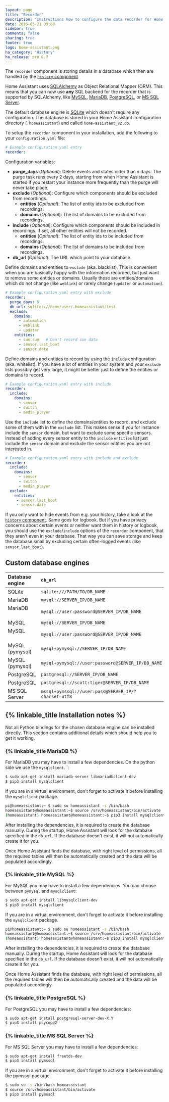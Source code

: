 ```yaml
---
layout: page
title: "Recorder"
description: "Instructions how to configure the data recorder for Home Assistant."
date: 2016-05-21 09:00
sidebar: true
comments: false
sharing: true
footer: true
logo: home-assistant.png
ha_category: "History"
ha_release: pre 0.7
---
```


The `recorder` component is storing details in a database which then are handled by the [`history` component](/components/history/).

Home Assistant uses [SQLAlchemy](http://www.sqlalchemy.org/) as Object Relational Mapper (ORM). This means that you can now use **any** SQL backend for the recorder that is supported by SQLAlchemy, like [MySQL](https://www.mysql.com/), [MariaDB](https://mariadb.org/), [PostgreSQL](https://www.postgresql.org/), or [MS SQL Server](https://www.microsoft.com/en-us/sql-server/).

The default database engine is [SQLite](https://www.sqlite.org/) which doesn't require any configuration. The database is stored in your Home Assistant configuration directory (`.homeassistant`) and called `home-assistant_v2.db`.

To setup the `recorder` component in your installation, add the following to your `configuration.yaml` file:

```yaml
# Example configuration.yaml entry
recorder:
```

Configuration variables:

- **purge_days** (*Optional*): Delete events and states older than x days. The purge task runs every 2 days, starting from when Home Assistant is started if you restart your instance more frequently than the purge will never take place.
- **exclude** (*Optional*): Configure which components should be excluded from recordings.
  - **entities** (*Optional*): The list of entity ids to be excluded from recordings.
  - **domains** (*Optional*): The list of domains to be excluded from recordings.
- **include** (*Optional*): Configure which components should be included in recordings. If set, all other entities will not be recorded.
  - **entities** (*Optional*): The list of entity ids to be included from recordings.
  - **domains** (*Optional*): The list of domains to be included from recordings.
- **db_url** (*Optional*): The URL which point to your database. 


Define domains and entities to `exclude` (aka. blacklist). This is convenient when you are basically happy with the information recorded, but just want to remove some entities or domains. Usually these are entities/domains which do not change (like `weblink`) or rarely change (`updater` or `automation`).

```yaml
# Example configuration.yaml entry with exclude
recorder:
  purge_days: 5
  db_url: sqlite:///home/user/.homeassistant/test
  exclude:
    domains:
      - automation
      - weblink
      - updater
    entities:
      - sun.sun   # Don't record sun data
      - sensor.last_boot
      - sensor.date
```

Define domains and entities to record by using the `include` configuration (aka. whitelist). If you have a lot of entities in your system and your `exclude` lists possibly get very large, it might be better just to define the entities or domains to record.

```yaml
# Example configuration.yaml entry with include
recorder:
  include:
    domains:
      - sensor
      - switch
      - media_player
```

Use the `include` list to define the domains/entities to record, and exclude some of them with in the `exclude` list. This makes sense if you for instance include the `sensor` domain, but want to exclude some specific sensors. Instead of adding every sensor entity to the `include` `entities` list just include the `sensor` domain and exclude the sensor entities you are not interested in.

```yaml
# Example configuration.yaml entry with include and exclude
recorder:
  include:
    domains:
      - sensor
      - switch
      - media_player
  exclude:
    entities:
     - sensor.last_boot
     - sensor.date
```

If you only want to hide events from e.g. your history, take a look at the [`history` component](/components/history/). Same goes for logbook. But if you have privacy concerns about certain events or neither want them in history or logbook, you should use the `exclude`/`include` options of the `recorder` component, that they aren't even in your database. That way you can save storage and keep the database small by excluding certain often-logged events (like `sensor.last_boot`).

## Custom database engines

| Database engine | `db_url`                                                 | 
| :---------------|:---------------------------------------------------------|
| SQLite          | `sqlite:///PATH/TO/DB_NAME`                              |
| MariaDB         | `mysql://SERVER_IP/DB_NAME`                              |
| MariaDB         | `mysql://user:password@SERVER_IP/DB_NAME`                |
| MySQL           | `mysql://SERVER_IP/DB_NAME`                              |
| MySQL           | `mysql://user:password@SERVER_IP/DB_NAME`                |
| MySQL (pymysql) | `mysql+pymysql://SERVER_IP/DB_NAME`                      |
| MySQL (pymysql) | `mysql+pymysql://user:password@SERVER_IP/DB_NAME`        |
| PostgreSQL      | `postgresql://SERVER_IP/DB_NAME`                         |
| PostgreSQL      | `postgresql://scott:tiger@SERVER_IP/DB_NAME`             |
| MS SQL Server   | `mssql+pymssql://user:pass@SERVER_IP/?charset=utf8`      |

## {% linkable_title Installation notes %}

Not all Python bindings for the chosen database engine can be installed directly. This section contains additional details which should help you to get it working.

### {% linkable_title MariaDB %}

For MariaDB you may have to install a few dependencies. On the python side we use the `mysqlclient`. `:

```bash
$ sudo apt-get install mariadb-server libmariadbclient-dev
$ pip3 install mysqlclient
```
If you are in a virtual environment, don't forget to activate it before installing the `mysqlclient` package.

```bash
pi@homeassistant:~ $ sudo su homeassistant -s /bin/bash  
homeassistant@homeassistant:~$ source /srv/homeassistant/bin/activate
(homeassistant) homeassistant@homeassistant:~$ pip3 install mysqlclient
```

After installing the dependencies, it is required to create the database manually. During the startup, Home Assistant will look for the database specified in the `db_url`. If the database doesn't exist, it will not automatically create it for you. 

Once Home Assistant finds the database, with right level of permissions, all the required tables will then be automatically created and the data will be populated accordingly.


### {% linkable_title MySQL %}

For MySQL you may have to install a few dependencies. You can choose between `pymysql` and `mysqlclient`:

```bash
$ sudo apt-get install libmysqlclient-dev
$ pip3 install mysqlclient
```
If you are in a virtual environment, don't forget to activate it before installing the `mysqlclient` package.

```bash
pi@homeassistant:~ $ sudo su homeassistant -s /bin/bash  
homeassistant@homeassistant:~$ source /srv/homeassistant/bin/activate
(homeassistant) homeassistant@homeassistant:~$ pip3 install mysqlclient
```

After installing the dependencies, it is required to create the database manually. During the startup, Home Assistant will look for the database specified in the `db_url`. If the database doesn't exist, it will not automatically create it for you. 

Once Home Assistant finds the database, with right level of permissions, all the required tables will then be automatically created and the data will be populated accordingly.

### {% linkable_title PostgreSQL %}

For PostgreSQL you may have to install a few dependencies:

```bash
$ sudo apt-get install postgresql-server-dev-X.Y
$ pip3 install psycopg2
```

### {% linkable_title MS SQL Server %}

For MS SQL Server you may have to install a few dependencies:

```bash
$ sudo apt-get install freetds-dev
$ pip3 install pymssql
```

If you are in a virtual environment, don't forget to activate it before installing the pymssql package.

```bash
$ sudo su -s /bin/bash homeassistant
$ source /srv/homeassistant/bin/activate
$ pip3 install pymssql
```
